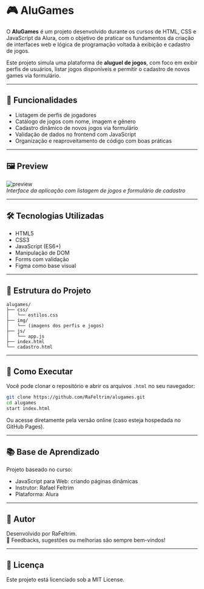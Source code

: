 # 🎮 AluGames

O **AluGames** é um projeto desenvolvido durante os cursos de HTML, CSS e JavaScript da Alura, com o objetivo de praticar os fundamentos da criação de interfaces web e lógica de programação voltada à exibição e cadastro de jogos.

Este projeto simula uma plataforma de **aluguel de jogos**, com foco em exibir perfis de usuários, listar jogos disponíveis e permitir o cadastro de novos games via formulário.

---

## 🚀 Funcionalidades

- Listagem de perfis de jogadores
- Catálogo de jogos com nome, imagem e gênero
- Cadastro dinâmico de novos jogos via formulário
- Validação de dados no frontend com JavaScript
- Organização e reaproveitamento de código com boas práticas

---

## 🖼️ Preview

![preview](./img/preview.png)  
*Interface da aplicação com listagem de jogos e formulário de cadastro*

---

## 🛠️ Tecnologias Utilizadas

- HTML5
- CSS3
- JavaScript (ES6+)
- Manipulação de DOM
- Forms com validação
- Figma como base visual

---

## 📁 Estrutura do Projeto

```plaintext
alugames/
├── css/
│   └── estilos.css
├── img/
│   └── (imagens dos perfis e jogos)
├── js/
│   └── app.js
├── index.html
└── cadastro.html
```

---

## 🧪 Como Executar

Você pode clonar o repositório e abrir os arquivos `.html` no seu navegador:

```bash
git clone https://github.com/RaFeltrim/alugames.git
cd alugames
start index.html
```

Ou acesse diretamente pela versão online (caso esteja hospedada no GitHub Pages).

---

## 📚 Base de Aprendizado

Projeto baseado no curso:

- JavaScript para Web: criando páginas dinâmicas
- Instrutor: Rafael Feltrim
- Plataforma: Alura

---

## 👤 Autor

Desenvolvido por RaFeltrim.  
💬 Feedbacks, sugestões ou melhorias são sempre bem-vindos!

---

## 📝 Licença

Este projeto está licenciado sob a MIT License.
